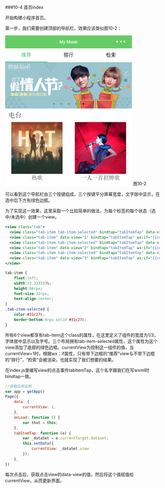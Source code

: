 ###10-4 首页index


开始构建小程序首页。


第一步，我们需要创建顶部的导航栏，效果应该类似图10-2：


![](/assets/10-2.png) 图10-2


可以看到这个导航栏由三个按键组成，三个按键平分屏幕宽度，文字居中显示，在选中后下方有绿色边框。

为了实现这一效果，这里采取一个比较简单的做法，为每个标签的每个状态（选中/未选中）创建一个view。

```xml
<view class="tab">
  <view class="tab-item tab-item-selected" bindtap="tabItemTap" data-view="1" wx:if="{{currentView==1}}">推荐</view>
  <view class="tab-item" data-view="1" bindtap="tabItemTap" wx:if="{{currentView!=1}}">推荐</view>
  <view class="tab-item tab-item-selected" bindtap="tabItemTap" data-view="2" wx:if="{{currentView==2}}">排行</view>
  <view class="tab-item" data-view="2" bindtap="tabItemTap" wx:if="{{currentView!=2}}">排行</view>
  <view class="tab-item tab-item-selected" bindtap="tabItemTap" data-view="3" wx:if="{{currentView==3}}">检索</view>
  <view class="tab-item" data-view="3" bindtap="tabItemTap" wx:if="{{currentView!=3}}">检索</view>
</view>
```
```css
tab-item {
    float:left;
    width:33.333333%;
    height:86rpx;
    font-size:32rpx;
    text-align:center;
}
.tab-item-selected {
    color:#31c27c;
    border-bottom:4rpx solid #31c27c;
}
```

所有6个view都享有tab-item这个class的属性，在这里定义了组件的宽度为1/3，字体居中显示以及字号。三个布局拥有tab-item-selected属性，这个属性为这个view添加了底部的绿色边框。currentView为控制这一组件的值，当currentView=1时，根据wx：if属性，只有带下边框的“推荐”view与不带下边框的“排行”，“检索”会被渲染，也就实现了我们想要的结果。

在index.js里编写view的点击事件tabItemTap，这个名字跟我们在写wxml时bindtap一致。

```js
//获取应用实例
var app = getApp()
Page({
    data: {
        currentView: 1,
    },
    onLoad: function () {
        var that = this;
    },
    tabItemTap: function (e) {
        var _dataSet = e.currentTarget.dataset;
        this.setData({
            currentView: _dataSet.view
        });
    },
})
```

每次点击后，获取点击view的data-view的值，然后将这个值赋值给currentView，从而更新界面。




